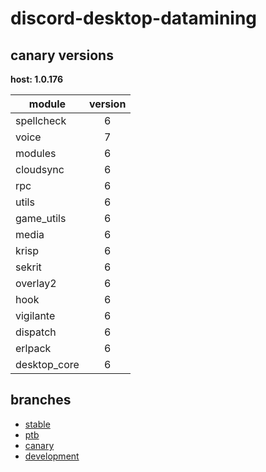 # discord-desktop-datamining

## canary versions

**host: 1.0.176**

| module | version |
| ------ | :-----: |
| spellcheck | 6 |
| voice | 7 |
| modules | 6 |
| cloudsync | 6 |
| rpc | 6 |
| utils | 6 |
| game_utils | 6 |
| media | 6 |
| krisp | 6 |
| sekrit | 6 |
| overlay2 | 6 |
| hook | 6 |
| vigilante | 6 |
| dispatch | 6 |
| erlpack | 6 |
| desktop_core | 6 |

## branches

- [stable](https://github.com/OpenAsar/discord-desktop-datamining/tree/stable)
- [ptb](https://github.com/OpenAsar/discord-desktop-datamining/tree/ptb)
- [canary](https://github.com/OpenAsar/discord-desktop-datamining/tree/canary)
- [development](https://github.com/OpenAsar/discord-desktop-datamining/tree/development)